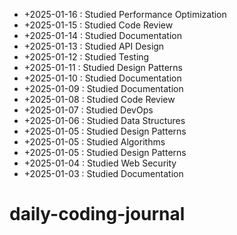 - +2025-01-16 : Studied Performance Optimization
- +2025-01-15 : Studied Code Review
- +2025-01-14 : Studied Documentation
- +2025-01-13 : Studied API Design
- +2025-01-12 : Studied Testing
- +2025-01-11 : Studied Design Patterns
- +2025-01-10 : Studied Documentation
- +2025-01-09 : Studied Documentation
- +2025-01-08 : Studied Code Review
- +2025-01-07 : Studied DevOps
- +2025-01-06 : Studied Data Structures
- +2025-01-05 : Studied Design Patterns
- +2025-01-05 : Studied Algorithms
- +2025-01-05 : Studied Design Patterns
- +2025-01-04 : Studied Web Security
- +2025-01-03 : Studied Documentation
# daily-coding-journal
